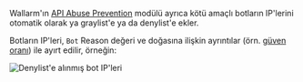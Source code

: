 Wallarm'ın [API Abuse Prevention](../../api-abuse-prevention/overview.md) modülü ayrıca kötü amaçlı botların IP'lerini otomatik olarak ya graylist'e ya da denylist'e ekler.

Botların IP'leri, `Bot` Reason değeri ve doğasına ilişkin ayrıntılar (örn. [güven oranı](../../api-abuse-prevention/overview.md#how-api-abuse-prevention-works)) ile ayırt edilir, örneğin:

![Denylist'e alınmış bot IP'leri](../../images/about-wallarm-waf/abi-abuse-prevention/denylisted-bot-ips.png)